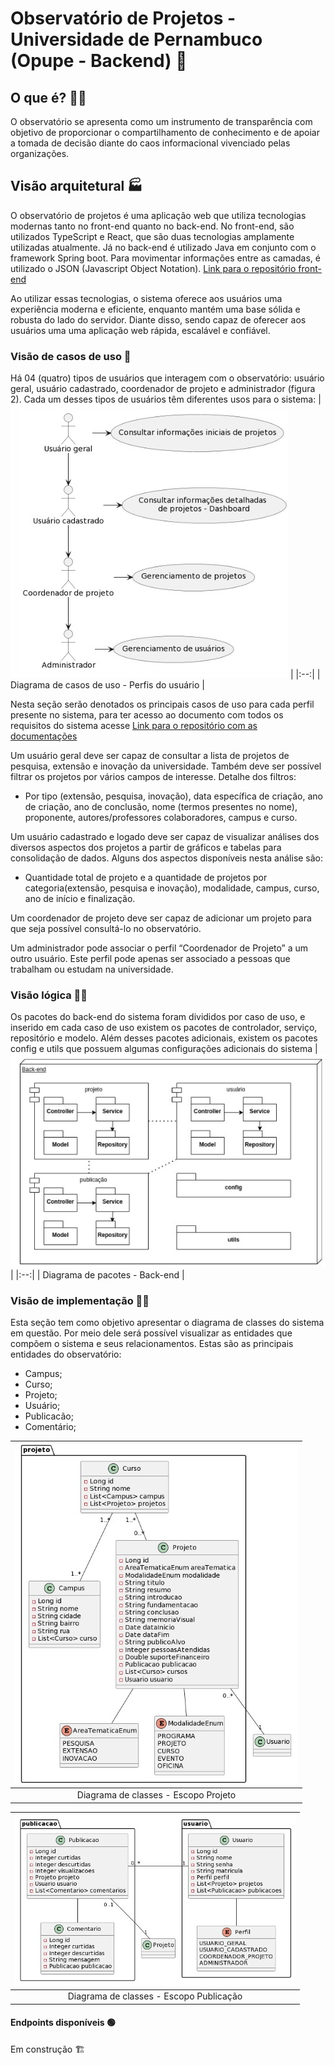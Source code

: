 # Observatório de Projetos - Universidade de Pernambuco (Opupe - Backend) 🔭

## O que é? 🤷‍♂️
O observatório se apresenta como um instrumento de transparência com objetivo de proporcionar o compartilhamento de conhecimento e de apoiar a tomada de decisão diante do caos informacional vivenciado pelas organizações.

## Visão arquitetural 🏭
O observatório de projetos é uma aplicação web que utiliza tecnologias modernas tanto no front-end quanto no back-end. No front-end, são utilizados TypeScript e React, que são duas tecnologias amplamente utilizadas atualmente. Já no back-end é utilizado Java em conjunto com o framework Spring boot. Para movimentar informações entre as camadas, é utilizado o JSON (Javascript Object Notation).
[Link para o repositório front-end](https://github.com/kvojps/op_upe-front)

Ao utilizar essas tecnologias, o sistema oferece aos usuários uma experiência moderna e eficiente, enquanto mantém uma base sólida e robusta do lado do servidor. Diante disso, sendo capaz de oferecer aos usuários uma uma aplicação web rápida, escalável e confiável.

### Visão de casos de uso 👤
Há 04 (quatro) tipos de usuários que interagem com o observatório: usuário geral, usuário cadastrado, coordenador de projeto e administrador (figura 2). Cada um desses tipos de usuários têm diferentes usos para o sistema:
| ![perfis de usuário](readme-img/perfis.jpeg) |
|:--:|
| Diagrama de casos de uso - Perfis do usuário |

Nesta seção serão denotados os principais casos de uso para cada perfil presente no sistema, para ter acesso ao documento com todos os requisitos do sistema acesse [Link para o repositório com as documentações](https://github.com/kvojps/tcc-engenharia-software)

Um usuário geral deve ser capaz de consultar a lista de projetos de pesquisa, extensão e inovação da universidade. Também deve ser possível filtrar os projetos por vários campos de interesse. Detalhe dos filtros:
* Por tipo (extensão, pesquisa, inovação), data específica de criação, ano de criação, ano de conclusão, nome (termos presentes no nome), proponente, autores/professores colaboradores, campus e curso.

Um usuário cadastrado e logado deve ser capaz de visualizar análises dos diversos aspectos dos projetos a partir de gráficos e tabelas para consolidação de dados. Alguns dos aspectos disponíveis nesta análise  são:
* Quantidade total de projeto e a quantidade de projetos por categoria(extensão, pesquisa e inovação), modalidade, campus, curso, ano de início e finalização.

Um coordenador de projeto deve ser capaz de adicionar um projeto para que seja possível consultá-lo no observatório.

Um administrador pode associar o perfil “Coordenador de Projeto” a um outro usuário. Este perfil pode apenas ser associado a pessoas que trabalham ou estudam na universidade.

### Visão lógica 🖖🏾
Os pacotes do back-end do sistema foram divididos por caso de uso, e inserido em cada caso de uso existem os pacotes de controlador, serviço, repositório e modelo. Além desses pacotes adicionais, existem os pacotes config e utils que possuem algumas configurações adicionais do sistema
| ![pacotes do sistema](readme-img/pacotes-back.jpeg)|
|:--:|
| Diagrama de pacotes - Back-end |


### Visão de implementação 🧑‍💻
Esta seção tem como objetivo apresentar o diagrama de classes do sistema em questão. Por meio dele será possível visualizar as entidades que compõem o sistema e seus relacionamentos. Estas são as principais entidades do observatório:
* Campus;
* Curso;
* Projeto;
* Usuário;
* Publicacão;
* Comentário;
  
| ![classes referentes ao escopo de projeto](readme-img/classes-projeto.jpeg) |
|:--:|
| Diagrama de classes - Escopo Projeto |

| ![classes referentes ao escopo de publicação](readme-img/classes-publicacao.jpeg) |
|:--:|
| Diagrama de classes - Escopo Publicação |

#### Endpoints disponíveis 🟢
Em construção 🏗️